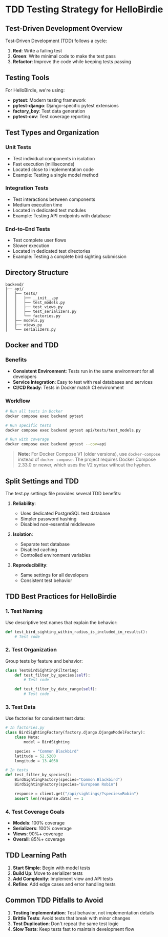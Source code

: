 # TDD Testing Strategy for HelloBirdie

## Test-Driven Development Overview

Test-Driven Development (TDD) follows a cycle:

1. **Red**: Write a failing test
2. **Green**: Write minimal code to make the test pass
3. **Refactor**: Improve the code while keeping tests passing

## Testing Tools

For HelloBirdie, we're using:

- **pytest**: Modern testing framework
- **pytest-django**: Django-specific pytest extensions
- **factory_boy**: Test data generation
- **pytest-cov**: Test coverage reporting

## Test Types and Organization

### Unit Tests

- Test individual components in isolation
- Fast execution (milliseconds)
- Located close to implementation code
- Example: Testing a single model method

### Integration Tests

- Test interactions between components
- Medium execution time
- Located in dedicated test modules
- Example: Testing API endpoints with database

### End-to-End Tests

- Test complete user flows
- Slower execution
- Located in dedicated test directories
- Example: Testing a complete bird sighting submission

## Directory Structure

```
backend/
├── api/
│   ├── tests/
│   │   ├── __init__.py
│   │   ├── test_models.py
│   │   ├── test_views.py
│   │   ├── test_serializers.py
│   │   └── factories.py
│   ├── models.py
│   ├── views.py
│   └── serializers.py
```

## Docker and TDD

### Benefits

- **Consistent Environment**: Tests run in the same environment for all developers
- **Service Integration**: Easy to test with real databases and services
- **CI/CD Ready**: Tests in Docker match CI environment

### Workflow

```bash
# Run all tests in Docker
docker compose exec backend pytest

# Run specific tests
docker compose exec backend pytest api/tests/test_models.py

# Run with coverage
docker compose exec backend pytest --cov=api
```

> **Note:** For Docker Compose V1 (older versions), use `docker-compose` instead of `docker compose`. The project requires Docker Compose 2.33.0 or newer, which uses the V2 syntax without the hyphen.

## Split Settings and TDD

The test.py settings file provides several TDD benefits:

1. **Reliability**:

   - Uses dedicated PostgreSQL test database
   - Simpler password hashing
   - Disabled non-essential middleware

2. **Isolation**:

   - Separate test database
   - Disabled caching
   - Controlled environment variables

3. **Reproducibility**:
   - Same settings for all developers
   - Consistent test behavior

## TDD Best Practices for HelloBirdie

### 1. Test Naming

Use descriptive test names that explain the behavior:

```python
def test_bird_sighting_within_radius_is_included_in_results():
    # Test code
```

### 2. Test Organization

Group tests by feature and behavior:

```python
class TestBirdSightingFiltering:
    def test_filter_by_species(self):
        # Test code

    def test_filter_by_date_range(self):
        # Test code
```

### 3. Test Data

Use factories for consistent test data:

```python
# In factories.py
class BirdSightingFactory(factory.django.DjangoModelFactory):
    class Meta:
        model = BirdSighting

    species = "Common Blackbird"
    latitude = 52.5200
    longitude = 13.4050

# In tests
def test_filter_by_species():
    BirdSightingFactory(species="Common Blackbird")
    BirdSightingFactory(species="European Robin")

    response = client.get("/api/sightings/?species=Robin")
    assert len(response.data) == 1
```

### 4. Test Coverage Goals

- **Models**: 100% coverage
- **Serializers**: 100% coverage
- **Views**: 90%+ coverage
- **Overall**: 85%+ coverage

## TDD Learning Path

1. **Start Simple**: Begin with model tests
2. **Build Up**: Move to serializer tests
3. **Add Complexity**: Implement view and API tests
4. **Refine**: Add edge cases and error handling tests

## Common TDD Pitfalls to Avoid

1. **Testing Implementation**: Test behavior, not implementation details
2. **Brittle Tests**: Avoid tests that break with minor changes
3. **Test Duplication**: Don't repeat the same test logic
4. **Slow Tests**: Keep tests fast to maintain development flow
